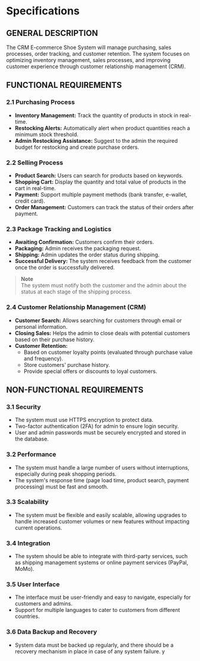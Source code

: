 # Specifications

## GENERAL DESCRIPTION

The CRM E-commerce Shoe System will manage purchasing, sales processes, order tracking, and customer retention. The system focuses on optimizing inventory management, sales processes, and improving customer experience through customer relationship management (CRM).

## FUNCTIONAL REQUIREMENTS

### 2.1 Purchasing Process

- **Inventory Management:** Track the quantity of products in stock in real-time.
- **Restocking Alerts:** Automatically alert when product quantities reach a minimum stock threshold.
- **Admin Restocking Assistance:** Suggest to the admin the required budget for restocking and create purchase orders.

### 2.2 Selling Process

- **Product Search:** Users can search for products based on keywords.
- **Shopping Cart:** Display the quantity and total value of products in the cart in real-time.
- **Payment:** Support multiple payment methods (bank transfer, e-wallet, credit card).
- **Order Management:** Customers can track the status of their orders after payment.

### 2.3 Package Tracking and Logistics

- **Awaiting Confirmation:** Customers confirm their orders.
- **Packaging:** Admin receives the packaging request.
- **Shipping:** Admin updates the order status during shipping.
- **Successful Delivery:** The system receives feedback from the customer once the order is successfully delivered.

> **Note**  
> The system must notify both the customer and the admin about the status at each stage of the shipping process.

### 2.4 Customer Relationship Management (CRM)

- **Customer Search:** Allows searching for customers through email or personal information.
- **Closing Sales:** Helps the admin to close deals with potential customers based on their purchase history.
- **Customer Retention:**
    - Based on customer loyalty points (evaluated through purchase value and frequency).
    - Store customers' purchase history.
    - Provide special offers or discounts to loyal customers.

## NON-FUNCTIONAL REQUIREMENTS

### 3.1 Security

- The system must use HTTPS encryption to protect data.
- Two-factor authentication (2FA) for admin to ensure login security.
- User and admin passwords must be securely encrypted and stored in the database.

### 3.2 Performance

- The system must handle a large number of users without interruptions, especially during peak shopping periods.
- The system's response time (page load time, product search, payment processing) must be fast and smooth.

### 3.3 Scalability

- The system must be flexible and easily scalable, allowing upgrades to handle increased customer volumes or new features without impacting current operations.

### 3.4 Integration

- The system should be able to integrate with third-party services, such as shipping management systems or online payment services (PayPal, MoMo).

### 3.5 User Interface

- The interface must be user-friendly and easy to navigate, especially for customers and admins.
- Support for multiple languages to cater to customers from different countries.

### 3.6 Data Backup and Recovery

- System data must be backed up regularly, and there should be a recovery mechanism in place in case of any system failure.
y